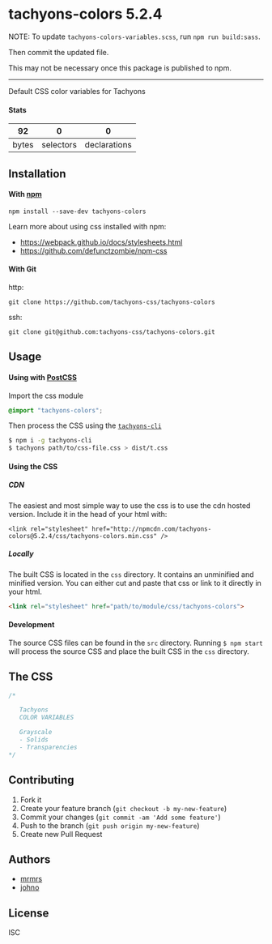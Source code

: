 # tachyons-colors 5.2.4

NOTE:
To update `tachyons-colors-variables.scss`, run `npm run build:sass`.

Then commit the updated file.

This may not be necessary once this package is published to npm.

----------------------------------------------

Default CSS color variables for Tachyons

#### Stats

92 | 0 | 0
---|---|---
bytes | selectors | declarations

## Installation

#### With [npm](https://npmjs.com)

```
npm install --save-dev tachyons-colors
```

Learn more about using css installed with npm:
* https://webpack.github.io/docs/stylesheets.html
* https://github.com/defunctzombie/npm-css

#### With Git

http:
```
git clone https://github.com/tachyons-css/tachyons-colors
```

ssh:
```
git clone git@github.com:tachyons-css/tachyons-colors.git
```

## Usage

#### Using with [PostCSS](https://github.com/postcss/postcss)

Import the css module

```css
@import "tachyons-colors";
```

Then process the CSS using the [`tachyons-cli`](https://github.com/tachyons-css/tachyons-cli)

```sh
$ npm i -g tachyons-cli
$ tachyons path/to/css-file.css > dist/t.css
```

#### Using the CSS

##### CDN
The easiest and most simple way to use the css is to use the cdn hosted version. Include it in the head of your html with:

```
<link rel="stylesheet" href="http://npmcdn.com/tachyons-colors@5.2.4/css/tachyons-colors.min.css" />
```

##### Locally
The built CSS is located in the `css` directory. It contains an unminified and minified version.
You can either cut and paste that css or link to it directly in your html.

```html
<link rel="stylesheet" href="path/to/module/css/tachyons-colors">
```

#### Development

The source CSS files can be found in the `src` directory.
Running `$ npm start` will process the source CSS and place the built CSS in the `css` directory.

## The CSS

```css
/*

   Tachyons
   COLOR VARIABLES

   Grayscale
   - Solids
   - Transparencies
*/
```

## Contributing

1. Fork it
2. Create your feature branch (`git checkout -b my-new-feature`)
3. Commit your changes (`git commit -am 'Add some feature'`)
4. Push to the branch (`git push origin my-new-feature`)
5. Create new Pull Request

## Authors

* [mrmrs](http://mrmrs.io)
* [johno](http://johnotander.com)

## License

ISC

